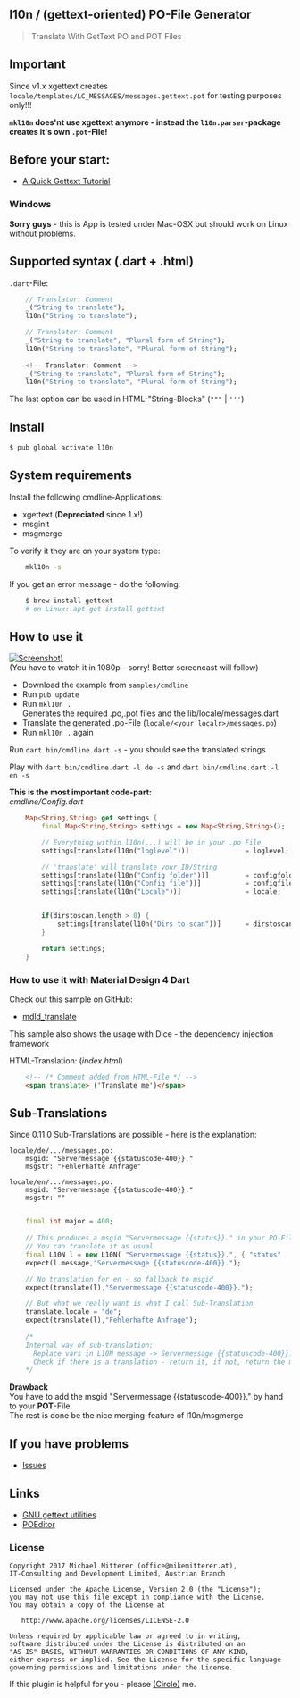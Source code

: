 l10n / (gettext-oriented) PO-File Generator
-------------------------------------------
> Translate With GetText PO and POT Files

## Important
Since v1.x xgettext creates `locale/templates/LC_MESSAGES/messages.gettext.pot` for testing purposes only!!!  

**`mkl10n` does'nt use xgettext anymore - instead the `l10n.parser`-package creates it's own `.pot`-File!**

## Before your start:
   - [A Quick Gettext Tutorial](http://www.labri.fr/perso/fleury/posts/programming/a-quick-gettext-tutorial.html)
   
### Windows
**Sorry guys** - this is App is tested under Mac-OSX but should work on Linux without problems.  

## Supported syntax (.dart + .html)
`.dart`-File:
```dart
    // Translator: Comment
    _("String to translate");
    l10n("String to translate");

    // Translator: Comment
    _("String to translate", "Plural form of String");
    l10n("String to translate", "Plural form of String");
    
    <!-- Translator: Comment -->
    _("String to translate", "Plural form of String");
    l10n("String to translate", "Plural form of String");
```

The last option can be used in HTML-"String-Blocks" (`"""` | `'''`)
    
## Install 
```bash
$ pub global activate l10n
```

## System requirements
Install the following cmdline-Applications:
* xgettext (**Depreciated** since 1.x!)
* msginit
* msgmerge

To verify it they are on your system type:
```bash
    mkl10n -s 
```
If you get an error message - do the following:
```bash
    $ brew install gettext
    # on Linux: apt-get install gettext
```

## How to use it
[![Screenshot][1])](https://youtu.be/qj4W-iPKP7s)  
(You have to watch it in 1080p - sorry! Better screencast will follow)

   - Download the example from `samples/cmdline`
   - Run `pub update`
   - Run `mkl10n .`  
   Generates the required .po,.pot files and the lib/locale/messages.dart
   - Translate the generated .po-File (`locale/<your localr>/messages.po`)
   - Run `mkl10n .` again
   
Run `dart bin/cmdline.dart -s` - you should see the translated strings

Play with `dart bin/cmdline.dart -l de -s` and `dart bin/cmdline.dart -l en -s`   

**This is the most important code-part:**  
_cmdline/Config.dart_

```dart
    Map<String,String> get settings {
        final Map<String,String> settings = new Map<String,String>();

        // Everything within l10n(...) will be in your .po File
        settings[translate(l10n("loglevel"))]              = loglevel;

        // 'translate' will translate your ID/String 
        settings[translate(l10n("Config folder"))]         = configfolder;
        settings[translate(l10n("Config file"))]           = configfile;
        settings[translate(l10n("Locale"))]                = locale;


        if(dirstoscan.length > 0) {
            settings[translate(l10n("Dirs to scan"))]      = dirstoscan.join(", ");
        }

        return settings;
    }

```

### How to use it with Material Design 4 Dart

Check out this sample on GitHub:  
   - [mdld_translate](https://github.com/MikeMitterer/dart-material-design-lite-site/tree/master/samples/mdld_translate)
   
This sample also shows the usage with Dice - the dependency injection framework
   
HTML-Translation: (_index.html_)
```html
    <!-- /* Comment added from HTML-File */ -->
    <span translate>_('Translate me')</span>
```

## Sub-Translations
Since 0.11.0 Sub-Translations are possible - here is the explanation:
 
```
locale/de/.../messages.po: 
    msgid: "Servermessage {{statuscode-400}}."
    msgstr: "Fehlerhafte Anfrage"
    
locale/en/.../messages.po: 
    msgid: "Servermessage {{statuscode-400}}."
    msgstr: ""
    
```

```dart
    final int major = 400;
    
    // This produces a msgid "Servermessage {{status}}." in your PO-File.
    // You can translate it as usual 
    final L10N l = new L10N( "Servermessage {{status}}.", { "status"  : "{{statuscode-${major}}}" });
    expect(l.message,"Servermessage {{statuscode-400}}.");

    // No translation for en - so fallback to msgid
    expect(translate(l),"Servermessage {{statuscode-400}}.");

    // But what we really want is what I call Sub-Translation
    translate.locale = "de";
    expect(translate(l),"Fehlerhafte Anfrage");
    
    /* 
    Internal way of sub-translation: 
      Replace vars in L10N message -> Servermessage {{statuscode-400}}.
      Check if there is a translation - return it, if not, return the msgid
    */
```

<b>Drawback</b><br>
You have to add the msgid "Servermessage {{statuscode-400}}." by hand to your <strong>POT</strong>-File.<br>
The rest is done be the nice merging-feature of l10n/msgmerge 


## If you have problems
* [Issues][2]

## Links
   - [GNU gettext utilities](https://www.gnu.org/software/gettext/manual/gettext.html)
   - [POEditor](https://poeditor.com/)
   
### License

    Copyright 2017 Michael Mitterer (office@mikemitterer.at), 
    IT-Consulting and Development Limited, Austrian Branch

    Licensed under the Apache License, Version 2.0 (the "License");
    you may not use this file except in compliance with the License.
    You may obtain a copy of the License at

       http://www.apache.org/licenses/LICENSE-2.0

    Unless required by applicable law or agreed to in writing, 
    software distributed under the License is distributed on an 
    "AS IS" BASIS, WITHOUT WARRANTIES OR CONDITIONS OF ANY KIND, 
    either express or implied. See the License for the specific language 
    governing permissions and limitations under the License.
    
    
If this plugin is helpful for you - please [(Circle)](http://gplus.mikemitterer.at/) me.

[1]: https://raw.githubusercontent.com/MikeMitterer/dart-l10n-gettext/master/doc/_resources/screenshot.png
[2]: https://github.com/MikeMitterer/dart-l10n-gettext/issues

